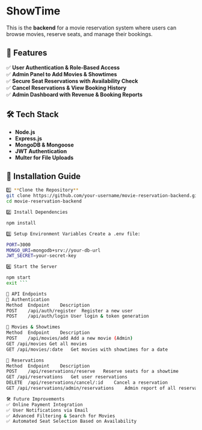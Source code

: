 # ShowTime

This is the **backend** for a movie reservation system where users can browse movies, reserve seats, and manage their bookings.

## 🚀 Features
✅ **User Authentication & Role-Based Access**  
✅ **Admin Panel to Add Movies & Showtimes**  
✅ **Secure Seat Reservations with Availability Check**  
✅ **Cancel Reservations & View Booking History**  
✅ **Admin Dashboard with Revenue & Booking Reports**  

## 🛠️ Tech Stack
- **Node.js**
- **Express.js**
- **MongoDB & Mongoose**
- **JWT Authentication**
- **Multer for File Uploads**

## 📌 Installation Guide
```bash
1️⃣ **Clone the Repository**
git clone https://github.com/your-username/movie-reservation-backend.git
cd movie-reservation-backend

2️⃣ Install Dependencies

npm install

3️⃣ Setup Environment Variables Create a .env file:

PORT=3000
MONGO_URI=mongodb+srv://your-db-url
JWT_SECRET=your-secret-key

4️⃣ Start the Server

npm start
exit ```

🎯 API Endpoints
🔹 Authentication
Method	Endpoint	Description
POST	/api/auth/register	Register a new user
POST	/api/auth/login	User login & token generation

🔹 Movies & Showtimes
Method	Endpoint	Description
POST	/api/movies/add	Add a new movie (Admin)
GET	/api/movies	Get all movies
GET	/api/movies/:date	Get movies with showtimes for a date

🔹 Reservations
Method	Endpoint	Description
POST	/api/reservations/reserve	Reserve seats for a showtime
GET	/api/reservations	Get user reservations
DELETE	/api/reservations/cancel/:id	Cancel a reservation
GET	/api/reservations/admin/reservations	Admin report of all reservations

🛠️ Future Improvements
✅ Online Payment Integration
✅ User Notifications via Email
✅ Advanced Filtering & Search for Movies
✅ Automated Seat Selection Based on Availability
